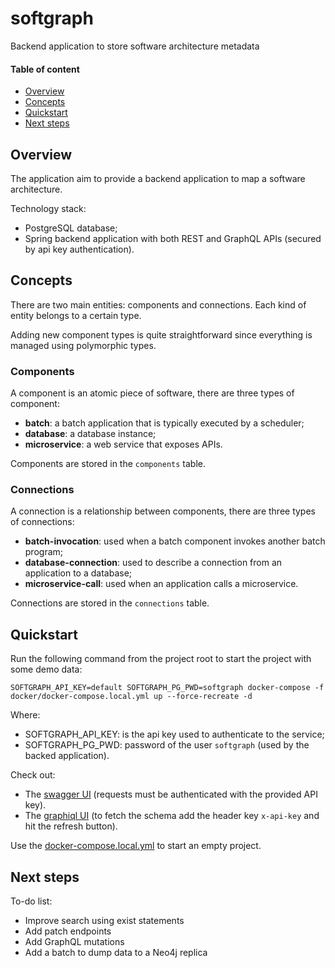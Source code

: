 # softgraph
Backend application to store software architecture metadata

#### Table of content
* [Overview](#overview)
* [Concepts](#concepts)
* [Quickstart](#quickstart)
* [Next steps](#next-steps)

## Overview
The application aim to provide a backend application to map a software architecture.

Technology stack:
* PostgreSQL database;
* Spring backend application with both REST and GraphQL APIs (secured by api key authentication).

## Concepts
There are two main entities: components and connections. Each kind of entity belongs to a certain type.

Adding new component types is quite straightforward since everything is managed using polymorphic types. 

### Components
A component is an atomic piece of software, there are three types of component:
* **batch**: a batch application that is typically executed by a scheduler;
* **database**: a database instance;
* **microservice**: a web service that exposes APIs.

Components are stored in the `components` table.

### Connections
A connection is a relationship between components, there are three types of connections:
* **batch-invocation**: used when a batch component invokes another batch program;
* **database-connection**: used to describe a connection from an application to a database;
* **microservice-call**: used when an application calls a microservice.

Connections are stored in the `connections` table.

## Quickstart
Run the following command from the project root to start the project with some demo data:
```commandline
SOFTGRAPH_API_KEY=default SOFTGRAPH_PG_PWD=softgraph docker-compose -f docker/docker-compose.local.yml up --force-recreate -d
```
Where:
* SOFTGRAPH_API_KEY: is the api key used to authenticate to the service;
* SOFTGRAPH_PG_PWD: password of the user `softgraph` (used by the backed application).

Check out:
* The [swagger UI](http://localhost:8080/api/swagger-ui/index.html#/) (requests must be authenticated with the provided API key).
* The [graphiql UI](http://localhost:8080/api/graphiql) (to fetch the schema add the header key `x-api-key` and hit the refresh button).

Use the [docker-compose.local.yml](docker/docker-compose.local.yml) to start an empty project.

## Next steps
To-do list:
* Improve search using exist statements
* Add patch endpoints
* Add GraphQL mutations
* Add a batch to dump data to a Neo4j replica
